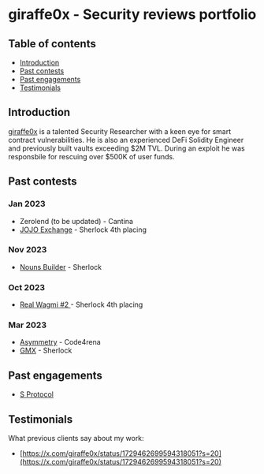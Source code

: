 # giraffe0x - Security reviews portfolio

## Table of contents
- [Introduction](#introduction)
- [Past contests](#past-contests)
- [Past engagements](#past-engagements)
- [Testimonials](#testimonials)


## Introduction
[giraffe0x](https://twitter.com/giraffe0x) is a talented Security Researcher with a keen eye for smart contract vulnerabilities. He is also an experienced DeFi Solidity Engineer and previously built vaults exceeding $2M TVL. During an exploit he was responsbile for rescuing over $500K of user funds.

## Past contests
### Jan 2023
- Zerolend (to be updated) - Cantina
- [JOJO Exchange](https://github.com/giraffe0x/portfolio/blob/main/contests/sherlock/JOJOExchange/JOJOExchange.md) - Sherlock 4th placing

### Nov 2023
- [Nouns Builder](https://github.com/giraffe0x/portfolio/tree/main/contests/sherlock/NounsBuilder) - Sherlock

### Oct 2023
- [Real Wagmi #2 ](https://github.com/giraffe0x/portfolio/tree/main/contests/sherlock/RealWagmi%232) - Sherlock 4th placing

### Mar 2023
- [Asymmetry](https://github.com/giraffe0x/portfolio/tree/main/contests/code4rena/Asymmetry) - Code4rena
- [GMX](https://github.com/giraffe0x/portfolio/tree/main/reports/sherlock/GMXv2) - Sherlock

## Past engagements
- [S Protocol](https://github.com/giraffe0x/portfolio/tree/main/engagements/S_protocol)

## Testimonials
What previous clients say about my work:
- [https://x.com/giraffe0x/status/1729462699594318051?s=20](https://x.com/giraffe0x/status/1729462699594318051?s=20)
